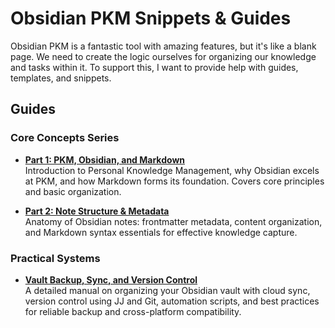 # Obsidian PKM Snippets & Guides

Obsidian PKM is a fantastic tool with amazing features, but it's like a blank page. 
We need to create the logic ourselves for organizing our knowledge and tasks within it. 
To support this, I want to provide help with guides, templates, and snippets.

## Guides

### Core Concepts Series

- **[Part 1: PKM, Obsidian, and Markdown](obsidian_guides_1_pkm_markdown.md)**  
  Introduction to Personal Knowledge Management, why Obsidian excels at PKM, and how Markdown forms its foundation. Covers core principles and basic organization.
  
- **[Part 2: Note Structure & Metadata](obsidian_guides_2_note_metadata_syntax.md)**  
  Anatomy of Obsidian notes: frontmatter metadata, content organization, and Markdown syntax essentials for effective knowledge capture.

### Practical Systems

- **[Vault Backup, Sync, and Version Control](guides/vault_backup_sync_version_control.md)**  
  A detailed manual on organizing your Obsidian vault with cloud sync, version control using JJ and Git, automation scripts, and best practices for reliable backup and cross-platform compatibility.
  
  
